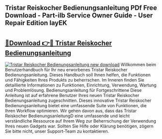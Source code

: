 ## Tristar Reiskocher Bedienungsanleitung PDf Free Download - Part-ilb Service Owner Guide - User Repair Edition IayEK

# <h2><a href="http://df1c4hd.blite.top/?on=Tristar+Reiskocher+Bedienungsanleitung">🔗Download 👉🔴 Tristar Reiskocher Bedienungsanleitung</a></h2>

[![Tristar Reiskocher Bedienungsanleitung new download](https://i.imgur.com/lujVjoI.png)](http://df1c4hd.blite.top/?on=Tristar+Reiskocher+Bedienungsanleitung)
Willkommen beim Benutzerhandbuch für Ihr neu erworbenes Tristar Reiskocher Bedienungsanleitung. Dieses Handbuch soll Ihnen helfen, die Funktionen und Fähigkeiten Ihres Produkts zu beherrschen. Im Inneren finden Sie detaillierte Informationen zu Funktionen, Einrichtung, Verwendung, Wartung und Problemlösung. Bedienungsanleitung für Fortgeschrittene Diese Anleitung ist auf erfahrene Benutzer Ihres neuen Tristar Reiskocher Bedienungsanleitung zugeschnitten. Dieses innovative Tristar Reiskocher Bedienungsanleitung bietet eine umfassende Suite von Funktionen, die Ihren Workflow optimieren. Wir gehen davon aus, dass das Tristar Reiskocher BedienungsanleitungD eine umfassende und leicht verständliche Ressource auf Ihrem Weg zur Beherrschung der Verwendung Ihres neuen Gadgets war. Sollten Sie Hilfe oder Klärung benötigen, zögern Sie bitte nicht, unser Support-Team zu kontaktieren.
